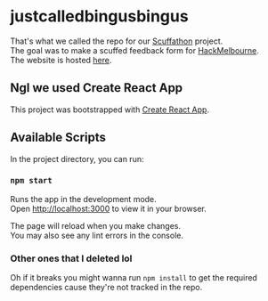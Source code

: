 # justcalledbingusbingus
That's what we called the repo for our [Scuffathon](https://github.com/HackMelbourne/Scuffathon) project. \
The goal was to make a scuffed feedback form for [HackMelbourne](https://hack.melbourne/). \
The website is hosted [here](https://justcalledbingusbingus.vercel.app/).



## Ngl we used Create React App

This project was bootstrapped with [Create React App](https://github.com/facebook/create-react-app).

## Available Scripts

In the project directory, you can run:

### `npm start`

Runs the app in the development mode.\
Open [http://localhost:3000](http://localhost:3000) to view it in your browser.

The page will reload when you make changes.\
You may also see any lint errors in the console.

### Other ones that I deleted lol

Oh if it breaks you might wanna run `npm install` to get the required dependencies cause they're not tracked in the repo.